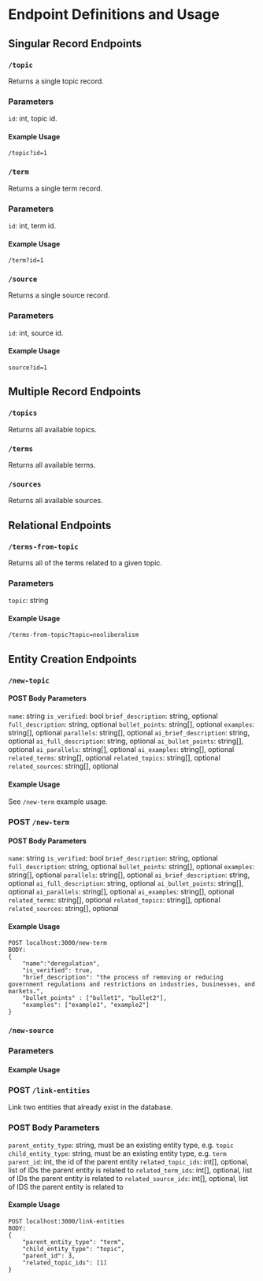 # Endpoint Definitions and Usage

## Singular Record Endpoints 

### `/topic`

Returns a single topic record.

### Parameters

`id`: int, topic id.

#### Example Usage 

`/topic?id=1`

### `/term`

Returns a single term record.

### Parameters

`id`: int, term id.

#### Example Usage 

`/term?id=1`

### `/source`

Returns a single source record. 

### Parameters

`id`: int, source id.

#### Example Usage 
`source?id=1`


## Multiple Record Endpoints

### `/topics`

Returns all available topics.

### `/terms`

Returns all available terms.

### `/sources` 

Returns all available sources.

## Relational Endpoints

### `/terms-from-topic`

Returns all of the terms related to a given topic.

### Parameters

`topic`: string

#### Example Usage 

`/terms-from-topic?topic=neoliberalism`

## Entity Creation Endpoints

### `/new-topic`

#### POST Body Parameters

`name`: string
`is_verified`: bool
`brief_description`: string, optional
`full_description`: string, optional
`bullet_points`: string[], optional
`examples`: string[], optional
`parallels`: string[], optional
`ai_brief_description`: string, optional
`ai_full_description`: string, optional
`ai_bullet_points`: string[], optional
`ai_parallels`: string[], optional
`ai_examples`: string[], optional
`related_terms`: string[], optional
`related_topics`: string[], optional
`related_sources`: string[], optional

#### Example Usage 

See `/new-term` example usage.

### POST `/new-term`

#### POST Body Parameters

`name`: string
`is_verified`: bool
`brief_description`: string, optional
`full_description`: string, optional
`bullet_points`: string[], optional
`examples`: string[], optional
`parallels`: string[], optional
`ai_brief_description`: string, optional
`ai_full_description`: string, optional
`ai_bullet_points`: string[], optional
`ai_parallels`: string[], optional
`ai_examples`: string[], optional
`related_terms`: string[], optional
`related_topics`: string[], optional
`related_sources`: string[], optional

#### Example Usage 

```
POST localhost:3000/new-term
BODY:
{ 
    "name":"deregulation",
    "is_verified": true,
    "brief_description": "the process of removing or reducing government regulations and restrictions on industries, businesses, and markets.",
    "bullet_points" : ["bullet1", "bullet2"],
    "examples": ["example1", "example2"]
}
```

### `/new-source` 

### Parameters

#### Example Usage 



### POST `/link-entities`

Link two entities that already exist in the database.

### POST Body Parameters

`parent_entity_type`: string, must be an existing entity type, e.g. `topic`
`child_entity_type`: string, must be an existing entity type, e.g. `term`
`parent_id`: int, the id of the parent entity 
`related_topic_ids`: int[], optional, list of IDs the parent entity is related to
`related_term_ids`: int[], optional, list of IDs the parent entity is related to
`related_source_ids`: int[], optional, list of IDS the parent entity is related to

#### Example Usage 

```
POST localhost:3000/link-entities
BODY:
{
    "parent_entity_type": "term",
    "child_entity_type": "topic",
    "parent_id": 3,
    "related_topic_ids": [1]
}
```


